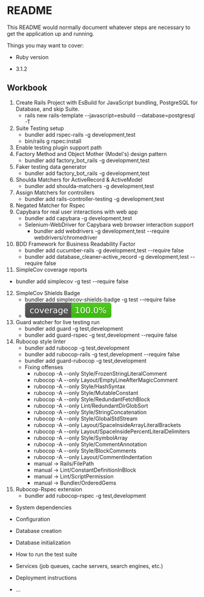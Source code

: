 # README

This README would normally document whatever steps are necessary to get the
application up and running.

Things you may want to cover:

- Ruby version

* 3.1.2

## Workbook
1. Create Rails Project with EsBuild for JavaScript bundling, PostgreSQL for Database, and skip Suite.
   - rails new rails-template --javascript=esbuild --database=postgresql -T
2. Suite Testing setup
   - bundler add rspec-rails -g development,test
   - bin/rails g rspec:install
3. Enable testing plugin support path
4. Factory Method and Object Mother (Model's) design pattern
   - bundler add factory_bot_rails -g development,test
5. Faker testing data generator
   - bundler add factory_bot_rails -g development,test
6. Shoulda Matchers for ActiveRecord & ActiveModel
   - bundler add shoulda-matchers -g development,test
7. Assign Matchers for controllers
   - bundler add rails-controller-testing -g development,test
8. Negated Matcher for Rspec
9. Capybara for real user interactions with web app
   - bundler add capybara -g development,test
   - Selenium-WebDriver for Capybara web browser interaction support
     - bundler add webdrivers -g development,test --require webdrivers/chromedriver
10. BDD Framework for Business Readability Factor
    - bundler add cucumber-rails -g development,test --require false
    - bundler add database_cleaner-active_record -g development,test --require false
11. SimpleCov coverage reports
   - bundler add simplecov -g test --require false
12. SimpleCov Shields Badge
    - bundler add simplecov-shields-badge -g test --require false
    - [![Coverage](badge.svg)](https://angelszymczak.github.io/rails-template)
13. Guard watcher for live testing run
    - bundler add guard -g test,development
    - bundler add guard-rspec -g test,development --require false
14. Rubocop style linter
    - bundler add rubocop -g test,development
    - bundler add rubocop-rails -g test,development --require false
    - bundler add guard-rubocop -g test,development
    - Fixing offenses
      - rubocop -A --only Style/FrozenStringLiteralComment
      - rubocop -A --only Layout/EmptyLineAfterMagicComment
      - rubocop -A --only Style/HashSyntax
      - rubocop -A --only Style/MutableConstant
      - rubocop -A --only Style/RedundantFetchBlock
      - rubocop -A --only Lint/RedundantDirGlobSort
      - rubocop -A --only Style/StringConcatenation
      - rubocop -A --only Style/GlobalStdStream
      - rubocop -A --only Layout/SpaceInsideArrayLiteralBrackets
      - rubocop -A --only Layout/SpaceInsidePercentLiteralDelimiters
      - rubocop -A --only Style/SymbolArray
      - rubocop -A --only Style/CommentAnnotation
      - rubocop -A --only Style/BlockComments
      - rubocop -A --only Layout/CommentIndentation
      - manual -> Rails/FilePath
      - manual -> Lint/ConstantDefinitionInBlock
      - manual -> Lint/ScriptPermission
      - manual -> Bundler/OrderedGems
15. Rubocop-Rspec extension
    - bundler add rubocop-rspec -g test,development

* System dependencies

* Configuration

* Database creation

* Database initialization

* How to run the test suite

* Services (job queues, cache servers, search engines, etc.)

* Deployment instructions

* ...
